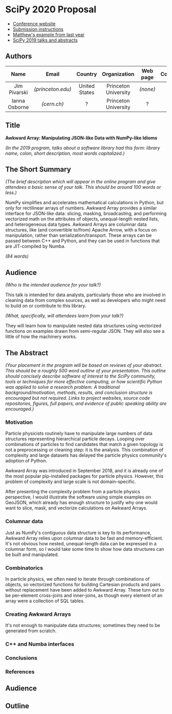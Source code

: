 # SciPy 2020 Proposal

   * [Conference website](https://www.scipy2020.scipy.org/)
   * [Submission instructions](https://www.scipy2020.scipy.org/talk-poster-presentations)
   * [Matthew's example from last year](https://github.com/matthewfeickert/SciPy2019-Proposal#readme)
   * [SciPy 2019 talks and abstracts](https://www.youtube.com/playlist?list=PLYx7XA2nY5GcDQblpQ_M1V3PQPoLWiDAC)

## Authors

| Name | Email | Country | Organization | Web page | Corresponding? |
|:-:|:-:|:-:|:-:|:-:|:-:|
| Jim Pivarski | _(princeton.edu)_ | United States | Princeton University | _(none)_ | **yes** |
| Ianna Osborne | _(cern.ch)_ | ? | Princeton University | ? | |

## Title

**Awkward Array: Manipulating JSON-like Data with NumPy-like Idioms**

_(In the 2019 program, talks about a software library had this form: library name, colon, short description, most words capitalized.)_

## The Short Summary

_(The brief description which will appear in the online program and give attendees a basic sense of your talk. This should be around 100 words or less.)_

NumPy simplifies and accelerates mathematical calculations in Python, but only for rectilinear arrays of numbers. Awkward Array provides a similar interface for JSON-like data: slicing, masking, broadcasting, and performing vectorized math on the attributes of objects, unequal-length nested lists, and heterogeneous data types. Awkward Arrays are columnar data structures, like (and convertible to/from) Apache Arrow, with a focus on manipulation, rather than serialization/transport. These arrays can be passed between C++ and Python, and they can be used in functions that are JIT-compiled by Numba.

_(84 words)_

## Audience

_(Who is the intended audience for your talk?)_

This talk is intended for data analysts, particularly those who are involved in cleaning data from complex sources, as well as developers who might need to build on or contribute to this library.

_(What, specifically, will attendees learn from your talk?)_

They will learn how to manipulate nested data structures using vectorized functions on examples drawn from semi-regular JSON. They will also see a little of how the machinery works.

## The Abstract

_(Your placement in the program will be based on reviews of your abstract. This should be a roughly 500 word outline of your presentation. This outline should concisely describe software of interest to the SciPy community, tools or techniques for more effective computing, or how scientific Python was applied to solve a research problem. A traditional background/motivation, methods, results, and conclusion structure is encouraged but not required. Links to project websites, source code repositories, figures, full papers, and evidence of public speaking ability are encouraged.)_

### Motivation

Particle physicists routinely have to manipulate large numbers of data structures representing hierarchical particle decays. Looping over combinations of particles to find candidates that match a given topology is not a preprocessing or cleaning step: it is the analysis. This combination of complexity and large datasets has delayed the particle physics community's adoption of Python.

Awkward Array was introduced in September 2018, and it is already one of the most popular pip-installed packages for particle physics. However, this problem of complexity and large scale is not domain-specific.

After presenting the complexity problem from a particle physics perspective, I would illustrate the software using simple examples on GeoJSON, which already has enough structure to justify why one would want to slice, mask, and vectorize calculations on Awkward Arrays.

### Columnar data

Just as NumPy's contiguous data structure is key to its performance, Awkward Array relies upon columnar data to be fast and memory-efficient. It's not obvious how nested, unequal-length data can be expressed in a columnar form, so I would take some time to show how data structures can be built and manipulated.

### Combinatorics

In particle physics, we often need to iterate through combinations of objects, so vectorized functions for building Cartesian products and pairs without replacement have been added to Awkward Array. These turn out to be per-element cross-joins and inner-joins, as though every element of an array were a collection of SQL tables.

### Creating Awkward Arrays

It's not enough to manipulate data structures; sometimes they need to be generated from scratch. 


### C++ and Numba interfaces

### Conclusions

### References



## Audience





## Outline

